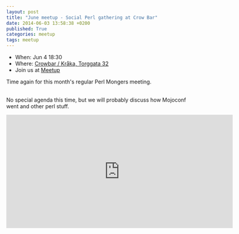 ```yaml
---
layout: post
title: "June meetup - Social Perl gathering at Crow Bar"
date: 2014-06-03 13:58:38 +0200
published: True
categories: meetup
tags: meetup
---
```


* When: Jun 4 18:30
* Where: [Crowbar / Kråka, Torggata 32](https://maps.google.com/maps?f=q&hl=en&q=Torggata+32%2C+Oslo%2C+no)
* Join us at [Meetup](https://www.meetup.com/Oslo-pm/events/186850512/)

Time again for this month&#39;s regular Perl Mongers meeting.

<br>No special agenda this time, but we will probably discuss how Mojoconf went and other perl stuff.

<iframe class="google-maps" src="https://www.google.com/maps/embed/v1/place?q=q=Torggata+32%2C+Oslo%2C+no&key=AIzaSyASIjsQVcDWLnkdszZ-yw13Qcs-iFk8Q4Y" width="600" height="300" frameborder="0" allowfullscreen></iframe>
